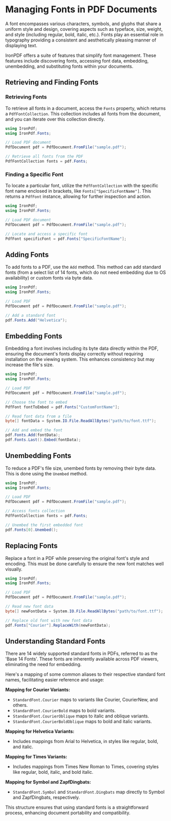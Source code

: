 # Managing Fonts in PDF Documents

A font encompasses various characters, symbols, and glyphs that share a uniform style and design, covering aspects such as typeface, size, weight, and style (including regular, bold, italic, etc.). Fonts play an essential role in typography providing a consistent and aesthetically pleasing manner of displaying text.

IronPDF offers a suite of features that simplify font management. These features include discovering fonts, accessing font data, embedding, unembedding, and substituting fonts within your documents.

## Retrieving and Finding Fonts

### Retrieving Fonts

To retrieve all fonts in a document, access the `Fonts` property, which returns a `PdfFontCollection`. This collection includes all fonts from the document, and you can iterate over this collection directly.

```cs
using IronPdf;
using IronPdf.Fonts;

// Load PDF document
PdfDocument pdf = PdfDocument.FromFile("sample.pdf");

// Retrieve all fonts from the PDF
PdfFontCollection fonts = pdf.Fonts;
```

### Finding a Specific Font

To locate a particular font, utilize the `PdfFontCollection` with the specific font name enclosed in brackets, like `Fonts["SpecificFontName"]`. This returns a `PdfFont` instance, allowing for further inspection and action.

```cs
using IronPdf;
using IronPdf.Fonts;

// Load PDF document
PdfDocument pdf = PdfDocument.FromFile("sample.pdf");

// Locate and access a specific font
PdfFont specificFont = pdf.Fonts["SpecificFontName"];
```

## Adding Fonts

To add fonts to a PDF, use the `Add` method. This method can add standard fonts (from a select list of 14 fonts, which do not need embedding due to OS availability) or custom fonts via byte data.

```cs
using IronPdf;
using IronPdf.Fonts;

// Load PDF
PdfDocument pdf = PdfDocument.FromFile("sample.pdf");

// Add a standard font
pdf.Fonts.Add("Helvetica");
```

## Embedding Fonts

Embedding a font involves including its byte data directly within the PDF, ensuring the document's fonts display correctly without requiring installation on the viewing system. This enhances consistency but may increase the file's size.

```cs
using IronPdf;
using IronPdf.Fonts;

// Load PDF
PdfDocument pdf = PdfDocument.FromFile("sample.pdf");

// Choose the font to embed
PdfFont fontToEmbed = pdf.Fonts["CustomFontName"];

// Read font data from a file
byte[] fontData = System.IO.File.ReadAllBytes("path/to/font.ttf");

// Add and embed the font
pdf.Fonts.Add(fontData);
pdf.Fonts.Last().Embed(fontData);
```

## Unembedding Fonts

To reduce a PDF's file size, unembed fonts by removing their byte data. This is done using the `Unembed` method.

```cs
using IronPdf;
using IronPdf.Fonts;

// Load PDF
PdfDocument pdf = PdfDocument.FromFile("sample.pdf");

// Access fonts collection
PdfFontCollection fonts = pdf.Fonts;

// Unembed the first embedded font
pdf.Fonts[0].Unembed();
```

## Replacing Fonts

Replace a font in a PDF while preserving the original font's style and encoding. This must be done carefully to ensure the new font matches well visually.

```cs
using IronPdf;
using IronPdf.Fonts;

// Load PDF
PdfDocument pdf = PdfDocument.FromFile("sample.pdf");

// Read new font data
byte[] newFontData = System.IO.File.ReadAllBytes("path/to/font.ttf");

// Replace old font with new font data
pdf.Fonts["Courier"].ReplaceWith(newFontData);
```

## Understanding Standard Fonts

There are 14 widely supported standard fonts in PDFs, referred to as the 'Base 14 Fonts'. These fonts are inherently available across PDF viewers, eliminating the need for embedding.

Here's a mapping of some common aliases to their respective standard font names, facilitating easier reference and usage:

**Mapping for Courier Variants:**

- `StandardFont.Courier` maps to variants like Courier, CourierNew, and others.
- `StandardFont.CourierBold` maps to bold variants.
- `StandardFont.CourierOblique` maps to italic and oblique variants.
- `StandardFont.CourierBoldOblique` maps to bold and italic variants.

**Mapping for Helvetica Variants:**

- Includes mappings from Arial to Helvetica, in styles like regular, bold, and italic.

**Mapping for Times Variants:**

- Includes mappings from Times New Roman to Times, covering styles like regular, bold, italic, and bold italic.

**Mapping for Symbol and ZapfDingbats:**

- `StandardFont.Symbol` and `StandardFont.Dingbats` map directly to Symbol and ZapfDingbats, respectively.

This structure ensures that using standard fonts is a straightforward process, enhancing document portability and compatibility.